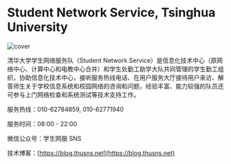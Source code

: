 # Student Network Service, Tsinghua University
![cover](https://user-images.githubusercontent.com/79493862/194301621-335c7153-208b-466b-a036-0cf0f8f0972d.png)

清华大学学生网络服务队（Student Network Service）是信息化技术中心（原网络中心、计算中心和电教中心合并）和学生处勤工助学大队共同管理的学生勤工组织，协助信息化技术中心，接听服务热线电话、在用户服务大厅接待用户来访、解答师生关于学校信息系统和校园网络的咨询和问题，经验丰富、能力较强的队员还可参与上门网络检查和系统测试等技术支持工作。

服务热线：010-62784859, 010-62771940

服务时间：08:00 - 22:00

微信公众号：学生网服 SNS

技术博客：[https://blog.thusns.net](https://blog.thusns.net)
